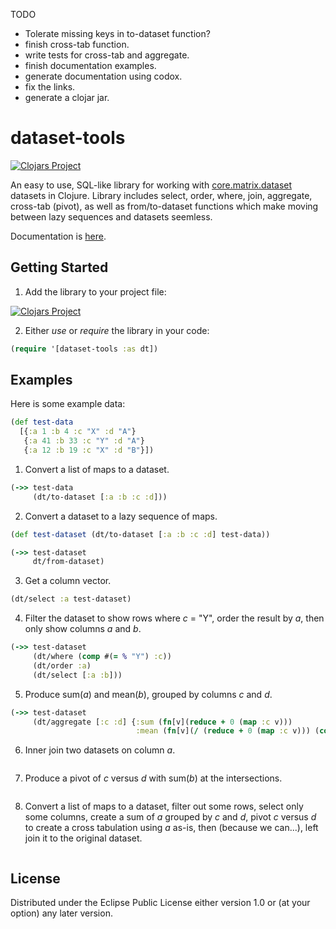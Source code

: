 TODO
* Tolerate missing keys in to-dataset function?
* finish cross-tab function.
* write tests for cross-tab and aggregate.
* finish documentation examples.
* generate documentation using codox.
* fix the links.
* generate a clojar jar.

# dataset-tools

[![Clojars Project](https://img.shields.io/clojars/v/dataset-tools.svg)](https://clojars.org/dataset-tools)

An easy to use, SQL-like library for working with [core.matrix.dataset](https://mikera.github.io/core.matrix/doc/clojure.core.matrix.dataset.html)
datasets in Clojure. Library includes select, order, where, join, aggregate, cross-tab (pivot), as well as from/to-dataset functions which make
moving between lazy sequences and datasets seemless.

Documentation is [here](...). 

## Getting Started

1. Add the library to your project file:

[![Clojars Project](https://img.shields.io/clojars/v/dataset-tools.svg)](https://clojars.org/dataset-tools)

2. Either *use* or *require* the library in your code:

```clojure
(require '[dataset-tools :as dt])
```

## Examples

Here is some example data:

```clojure
(def test-data
  [{:a 1 :b 4 :c "X" :d "A"}
   {:a 41 :b 33 :c "Y" :d "A"}
   {:a 12 :b 19 :c "X" :d "B"}])
```

1. Convert a list of maps to a dataset.

```clojure
(->> test-data
     (dt/to-dataset [:a :b :c :d]))
```

2. Convert a dataset to a lazy sequence of maps.

```clojure
(def test-dataset (dt/to-dataset [:a :b :c :d] test-data))

(->> test-dataset
     dt/from-dataset)
```

3. Get a column vector.

```clojure
(dt/select :a test-dataset)
```

4. Filter the dataset to show rows where *c* = "Y", order the result by *a*,
then only show columns *a* and *b*.

```clojure
(->> test-dataset
     (dt/where (comp #(= % "Y") :c))
     (dt/order :a)
     (dt/select [:a :b]))
```

5. Produce sum(*a*) and mean(*b*), grouped by columns *c* and *d*.

```clojure
(->> test-dataset
     (dt/aggregate [:c :d] {:sum (fn[v](reduce + 0 (map :c v)))
                            :mean (fn[v](/ (reduce + 0 (map :c v))) (count v))}))
```

6. Inner join two datasets on column *a*.

```clojure

```

7. Produce a pivot of *c* versus *d* with sum(*b*) at the intersections.

```clojure

```

8. Convert a list of maps to a dataset, filter out some rows, select only
some columns, create a sum of *a* grouped by *c* and *d*, pivot *c* versus *d*
to create a cross tabulation using *a* as-is, then (because we can...), left
join it to the original dataset.

```clojure

```

## License

Distributed under the Eclipse Public License either version 1.0 or (at
your option) any later version.

